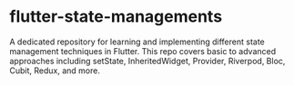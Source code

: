 # flutter-state-managements
A dedicated repository for learning and implementing different state management techniques in Flutter. This repo covers basic to advanced approaches including setState, InheritedWidget, Provider, Riverpod, Bloc, Cubit, Redux, and more. 
